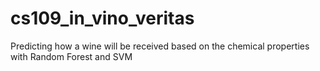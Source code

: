 # cs109_in_vino_veritas
Predicting how a wine will be received based on the chemical properties with Random Forest and SVM

